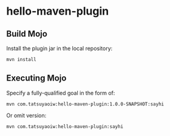 # hello-maven-plugin

## Build Mojo

Install the plugin jar in the local repository:

```
mvn install
```

## Executing Mojo

Specify a fully-qualified goal in the form of:

```
mvn com.tatsuyaoiw:hello-maven-plugin:1.0.0-SNAPSHOT:sayhi
```

Or omit version:

```
mvn com.tatsuyaoiw:hello-maven-plugin:sayhi
```
